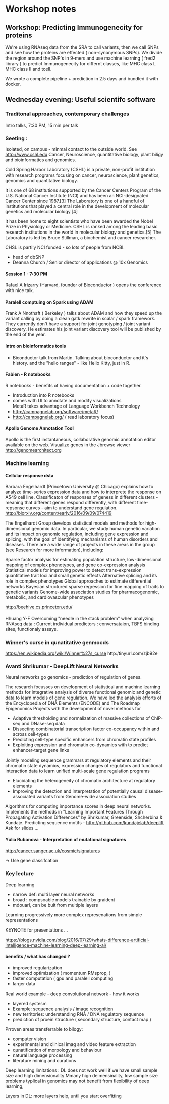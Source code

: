 
# Workshop notes 

## Workshop: Predicting Immunogenecity for proteins  

We're using RNAseq data from the SRA to call variants, then we call SNPs and see how the proteins are effected ( non-synonymous SNPs). We divide the region around the SNP's in 9-mers and use machine learning ( fred2 library ) to predict Immunogenecity for differnt classes, like MHC class I, MHC class II and tcell. 

We wrote a complete pipeline + prediction in 2.5 days and bundled it with docker.

## Wednesday evening: Useful scientifc software 
### Traditonal approaches, contemporary challenges 
Intro talks, 7:30 PM, 15 min per talk 

### Seeting : 
Isolated, on campus - minmal contact to the outside world.
See http://www.cshl.edu 
Cancer, Neuroscience, quantitative biology, plant biligy and bioinformatics and genomics.  

Cold Spring Harbor Laboratory (CSHL) is a private, non-profit institution with research programs focusing on cancer, neuroscience, plant genetics, genomics and quantitative biology.

It is one of 68 institutions supported by the Cancer Centers Program of the U.S. National Cancer Institute (NCI) and has been an NCI-designated Cancer Center since 1987.[3] The Laboratory is one of a handful of institutions that played a central role in the development of molecular genetics and molecular biology.[4]

It has been home to eight scientists who have been awarded the Nobel Prize in Physiology or Medicine. CSHL is ranked among the leading basic research institutions in the world in molecular biology and genetics.[5] The Laboratory is led by Bruce Stillman, a biochemist and cancer researcher. 

CHSL is partily NCI funded - so lots of people from NCBI. 
- head of dbSNP 
- Deanna Church / Senior director of applications @ 10x Genomics 

#### Session 1 - 7:30 PM 
Rafael A Irizarry  (Harvard, founder of Bioconductor ) opens the conference with nice talk. 

#### Paralell comptuing on Spark using ADAM 
Frank A Nnothaft ( Berkeley ) talks about ADAM and how they speed up the variant calling by doing a clean gatk rewrite in scalar / spark framework. They currently don't have a support for joint genotyping / joint variant discovery. He estimates his joint variant discovery tool will be published by the end of the year. 


#### Intro on bioinformatics tools 
- Biconductor talk from Martin. Talking about bioconductor and it's history. and the "hello ranges" - like Hello Kitty, just in R. 

#### Fabien - R notebooks  
R notebooks - benefits of having documentation + code together. 
- Introduction into R notebooks  
- comes with UI to annotate and modify visualizations   
MetaR takes advantage of Language Workbench Technology
- http://campagnelab.org/software/metaR/ 
- http://campagnelab.org/ ( read laboratory focus) 

#### Apollo Genome Annotation Tool  
Apollo is the first instantaneous, collaborative genomic annotation editor available on the web. 
Visualize genes in the Jbrowse viewer 
http://genomearchitect.org

### Machine learning 
#### Cellular response dsta
Barbara Engelhardt (Princetown University @ Chicago) explains how to analyze time-series expression data and how to interprete the response on A549 cell line. Classificaton of responses of geness in different clusters - meaning that different genes respond differently, with different time-repsonse curves - aim to understand gene regulation.
http://biorxiv.org/content/early/2016/09/09/074419   

The Engelhardt Group develops statistical models and methods for high-dimensional genomic data. In particular, we study human genetic variation and its impact on genomic regulation, including gene expression and splicing, with the goal of identifying mechanisms of human disorders and diseases. There are a wide range of projects in these areas in the group (see Research for more information), including:

Sparse factor analysis for estimating population structure, low-dimensional mapping of complex phenotypes, and gene co-expression analysis
Statistical models for improving power to detect trans-expression quantitative trait loci and small genetic effects
Alternative splicing and its role in complex phenotypes
Global approaches to estimate differential networks
Bayesian structured sparse regression for fine mapping of traits to genetic variants
Genome-wide association studies for pharmacogenomic, metabolic, and cardiovascular phenotypes

http://beehive.cs.princeton.edu/
 
#### 
Hhuang Y-F 
Overcoming "needle in the stack problem" when analyzing RNAseq data : Current individual predictors : conversataion, TBFS binding sites, functionaly assays.  

### Winner's curse  in qunatitative genmocds 
https://en.wikipedia.org/wiki/Winner%27s_curse 
http:/tinyurl.com/zjb92e 

### Avanti Shrikumar - DeepLift Neural Networks  
Neural networks go genomics - prediction of regulation of genes. 

The research focusses on development of statistical and machine learning methods for integrative analysis of diverse 
functional genomic and genetic data to learn models of gene regulation.  We have led the analysis efforts of the 
Encyclopedia of DNA Elements (ENCODE) and The Roadmap Epigenomics Projects with the development of novel methods for        

- Adaptive thresholding and normalization of massive collections of ChIP-seq and DNase-seq data
- Dissecting combinatorial transcription factor co-occupancy within and across cell-types
- Predicting cell-type specific enhancers from chromatin state profiles
- Exploiting expression and chromatin co-dynamics with to predict enhancer-target gene links

 Jointly modeling sequence grammars at regulatory elements and their chromatin state dynamics, expression 
 changes of regulators and functional interaction data to learn unified multi-scale gene regulation programs

- Elucidating the heterogeneity of chromatin architecture at regulatory elements 
- Improving the detection and interpretation of potentially causal disease-associated variants from 
  Genome-wide association studies


Algorithms for computing importance scores in deep neural networks. Implements the methods in "Learning Important Features Through Propagating Activation Differences" by Shrikumar, Greenside, Shcherbina & Kundaje.
Predicting sequence motifs - http://github.com/kundajelab/deeplift  
Ask for slides ...

#### Yulia Rubanova - Interpretation of mutational signatures 
http://cancer.sanger.ac.uk/cosmic/signatures

-> Use gene classifcation 


### Key lecture 

Deep learning 
- narrow def: multi layer neural networks 
- broad : compsoable models trainable by graident 
- mdouarl, can be buit from multiple layers 

Learning progressively more complex represenations from simple representations 

KEYNOTE for presentations ... 

https://blogs.nvidia.com/blog/2016/07/29/whats-difference-artificial-intelligence-machine-learning-deep-learning-ai/ 


#### benefits  / what has changed ?   
- improved regularization 
- improved optimization ( momentum RMsprop, ) 
- faster computation ( gpu and paralell computing 
- larger data  


Real world example - deep convolutional network - how it works 
- layered systesm 
- Example: sequence analysis / image recognition
- new territories: understanding RNA / DNA regulatory sequence 
- prediction of proein structure ( secondary structure, contact map ) 
 
Prroven areas transferrable to bilogy: 
- computer vision 
- experimental and clinical imag and video feature extraction 
- qunatification of morpology and behaviour 
- natural language processing 
- literature mining and curations  

Deep learning limitations : 
DL does not work well if we have small sample size and high dimensionality
Mmany hign deimensinality,  low sample size problems typlical in genomics may not benefit from flexibility of deep learning, 

Layers in DL: more layers help, until you start overfitting 
